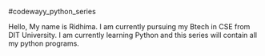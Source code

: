 #codewayy_python_series

Hello,
My name is Ridhima. I am currently pursuing my Btech in CSE from DIT University.
I am currently learning Python and this series will contain all my python programs.
